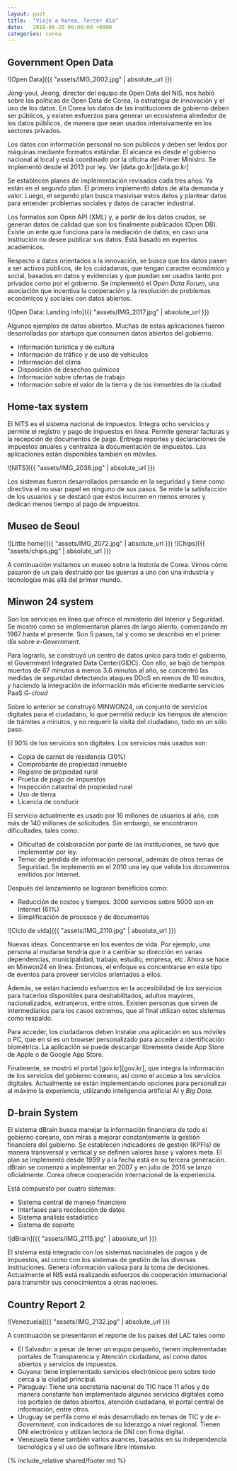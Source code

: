 ```yaml
---
layout: post
title:  "Viaje a Korea, Tercer día"
date:   2018-06-20 00:00:00 +0900
categories: corea
---
```


Government Open Data
-------
![Open Data]({{ "assets/IMG_2002.jpg" | absolute_url }})

Jong-youl, Jeong, director del equipo de Open Data del NIS, nos habló sobre las políticas de Open Data de Corea, la estrategia de innovación y el uso de los datos. En Corea los datos de las instituciones de gobierno deben ser públicos, y existen esfuerzos para generar un ecosistema alrededor de los datos públicos, de manera que sean usados intensivamente en los sectores privados. 

Los datos con información personal no son públicos y deben ser leidos por máquinas mediante formatos estándar. El alcance es desde el gobierno nacional al local y está coordinado por la oficina del Primer Ministro. Se implementó desde el 2013 por ley. Ver [data.go.kr][data.go.kr]

Se establecen planes de implementación revisados cada tres años. Ya están en el segundo plan. El primero implementó datos de alta demanda y valor. Luego, el segundo plan busca masivisar estos datos y plantear datos para entender problemas sociales y datos de caracter industrial.

Los formatos son Open API (XML) y, a partir de los datos crudos, se generan datos de calidad que son los finalmente publicados (Open DB). Existe un ente que funciona para la mediación de datos, en caso una institución no desee publicar sus datos. Está basado en expertos academicos. 

Respecto a datos orientados a la innovación, se busca que los datos pasen a ser activos públicos, de los cuidadanos, que tengan caracter económico y social, basados en datos y evidencias y que puedan ser usados tanto por privados como por el gobierno. Se implementó el _Open Data Forum_, una asociación que incentiva la cooperación y la resolución de problemas económicos y sociales con datos abiertos. 

![Open Data: Landing info]({{ "assets/IMG_2017.jpg" | absolute_url }})


Algunos ejemplos de datos abiertos. Muchas de estas aplicaciones fueron desarrolladas por startups que consumen datos abiertos del gobierno.
- Información turística y de cultura
- Información de tráfico y de uso de vehículos
- Información del clima
- Disposición de desechos químicos
- Información sobre ofertas de trabajo
- Información sobre el valor de la tierra y de los inmuebles de la ciudad

Home-tax system
-------
El NITS es el sistema nacional de impuestos. Integra ocho servicios y permite el registro y pago de impuestos en línea. Permite generar facturas y la recepción de documentos de pago. Entrega reportes y declaraciones de impuestos anuales y centraliza la documentación de impuestos. Las aplicaciones están disponibles también en móviles.

![NITS]({{ "assets/IMG_2036.jpg" | absolute_url }})

Los sistemas fueron desarrollados pensando en la seguridad y tiene como directiva el no usar papel en ninguno de sus pasos. Se mide la satisfacción de los usuarios y se destacó que éstos incurren en menos errores y dedican menos tiempo al pago de impuestos. 

Museo de Seoul
-------
![Little home]({{ "assets/IMG_2072.jpg" | absolute_url }})
![Chips]({{ "assets/chips.jpg" | absolute_url }})

A continuación visitamos un museo sobre la historia de Corea. Vimos cómo pasaron de un país destruido por las guerras a uno con una industria y tecnologías más allá del primer mundo.

Minwon 24 system 
-------
Son los servicios en línea que ofrece el ministerio del Interior y Seguridad. Se mostró como se implementaron planes de largo aliento, comenzando en 1967 hasta el presente. Son 5 pasos, tal y como se describió en el primer día sobre _e-Government_.

Para lograrlo, se construyó un centro de datos único para todo el gobierno, el Government Integrated Data Center(GIDC). Con ello, se bajó de tiempos muertos de 67 minutos a menos 3.6 minutos al año, se concentró las medidas de seguridad detectando ataques DDoS en menos de 10 minutos, y haciendo la integración de información más eficiente mediante servicios PaaS _G-cloud_

Sobre lo anterior se construyó MINWON24, un conjunto de servicios digitales para el ciudadano, lo que permitió reducir los tiempos de atención de trámites a minutos, y no requerir la visita del ciudadano, todo en un sólo paso. 

El 90% de los servicios son digitales. Los servicios más usados son:
- Copia de carnet de residencia (30%)
- Comprobante de propiedad inmueble
- Registro de propiedad rural
- Prueba de pago de impuestos
- Inspección catastral de propiedad rural
- Uso de tierra
- Licencia de conducir

El servicio actualmente es usado por 16 millones de usuarios al año, con más de 140 millones de solicitudes. Sin embargo, se encontraron dificultades, tales como:
- Dificultad de colaboración por parte de las instituciones, se tuvo que implementar por ley.
- Temor de pérdida de información personal, además de otros temas de Seguridad. Se implementó en el 2010 una ley que valida los documentos emitidos por Internet.

Después del lanzamiento se lograron beneficios como:
- Reducción de costos y tiempos. 3000 servicios sobre 5000 son en Internet (61%)
- Simplificación de procesos y de documentos

![Ciclo de vida]({{ "assets/IMG_2110.jpg" | absolute_url }})

Nuevas ideas. Concentrarse en los eventos de vida. Por ejemplo, una persona al mudarse tendría que ir a cambiar su dirección en varias dependencias, municipalidad, trabajo, estudio, empresa, etc. Ahora se hace en Minwon24 en línea. Entonces, el enfoque es concentrarse en este tipo de eventos para proveer servicios orientados a ellos.

Además, se están haciendo esfuerzos en la accesibilidad de los servicios para hacerlos disponibles para deshabilitados, adultos mayores, nacionalizados, extranjeros, entre otros. Existen personas que sirven de intermediarios para los casos extremos, que al final utilizan estos sistemas como respaldo. 

Para acceder, los ciudadanos deben instalar una aplicación en sus móviles o PC, que en sí es un browser personalizado para acceder a identificación biométrica. La aplicación se puede descargar libremente desde App Store de Apple o de Google App Store.

Finalmente, se mostró el portal [gov.kr][gov.kr], que integra la información de los servicios del gobierno coreano, asi como el acceso a los servicios digitales. Actualmente se están implementando opciones para personalizar al máximo la experiencia, utilizando inteligencia artificial AI y _Big Data_.


D-brain System 
-------
El sistema dBrain busca manejar la información financiera de todo el gobierno coreano, con miras a mejorar constantemente la gestión financiera del gobierno. Se establecen indicadores de gestión (KPFIs) de manera transversal y vertical y se definen valores base y valores meta. El plan se implementó desde 1999 y a la fecha está en su tercera generación. dBrain se comenzó a implementar en 2007 y en julio de 2016 se lanzó oficialmente. Corea ofrece cooperación internacional de la experiencia.

Está compuesto por cuatro sistemas:
- Sistema central de manejo financiero
- Interfases para recolección de datos
- Sistema análisis estadístico 
- Sistema de soporte

![dBrain]({{ "assets/IMG_2115.jpg" | absolute_url }})

El sistema está integrado con los sistemas nacionales de pagos y de impuestos, así como con los sistemas de gestión de las diversas instituciones. Genera información valiosa para la toma de decisiones. Actualmente el NIS está realizando esfuerzos de cooperación internacional para transmitir sus conocimientos a otras naciones.



Country Report 2
-------

![Venezuela]({{ "assets/IMG_2132.jpg" | absolute_url }})


A continuación se presentaron el reporte de los paises del LAC tales como
- El Salvador: a pesar de tener un equpo pequeño, tienen implementadas portales de Transparencia y Atención ciudadana, así como datos abiertos y servicios de impuestos. 
- Guyana: tiene implementado servicios electrónicos pero sobre todo cerca a la ciudad principal.
- Paraguay: Tiene una secretaría nacional de TIC hace 11 años y de manera constante han implementado algunos servicios digitales como los portales de datos abiertos, atención ciudadana, el portal central de información, entre otros.
- Uruguay se perfila como el más desarrollado en temas de TIC y de _e-Government_, con indicadores de su liderazgo a nivel regional. Tienen DNI electrónico y utilizan lectora de DNI con firma digital. 
- Venezuela tiene también varios avances, basados en su independencia tecnológica y el uso de software libre intensivo. 


{% include_relative shared/footer.md %}
